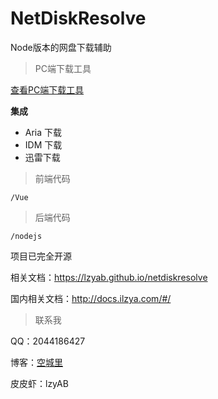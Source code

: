 # NetDiskResolve

Node版本的网盘下载辅助

> PC端下载工具

 [查看PC端下载工具](https://www.ilzya.com/archives/4/) 

 **集成**

- Aria 下载
- IDM 下载
- 迅雷下载

> 前端代码

` /Vue `

>后端代码

` /nodejs `

项目已完全开源

相关文档：https://lzyab.github.io/netdiskresolve

国内相关文档：http://docs.ilzya.com/#/


> 联系我


QQ：2044186427

博客：[空城里](https://www.ilzya.com)

皮皮虾：lzyAB

